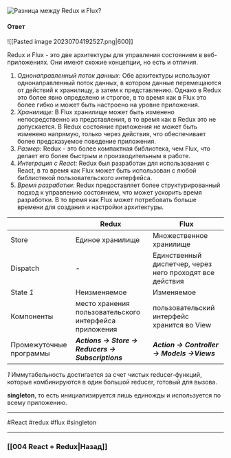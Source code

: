 ![Разница между Redux и Flux?](https://youtu.be/81yRgVQ1ciM?t=819)

#### Ответ

![[Pasted image 20230704192527.png|600]]

Redux и Flux - это две архитектуры для управления состоянием в веб-приложениях. Они имеют схожие концепции, но есть и отличия.

1. *Однонаправленный поток данных:* Обе архитектуры используют однонаправленный поток данных, в котором данные перемещаются от действий к хранилищу, а затем к представлению. Однако в Redux это более явно определено и строгое, в то время как в Flux это более гибко и может быть настроено на уровне приложения.
2. *Хранилище:* В Flux хранилище может быть изменено непосредственно из представления, в то время как в Redux это не допускается. В Redux состояние приложения не может быть изменено напрямую, только через действия, что обеспечивает более предсказуемое поведение приложения.
3. *Размер:* Redux - это более компактная библиотека, чем Flux, что делает его более быстрым и производительным в работе.
4. *Интеграция с React:* Redux был разработан для использования с React, в то время как Flux может быть использован с любой библиотекой пользовательского интерфейса.
5. *Время разработки:* Redux предоставляет более структурированный подход к управлению состоянием, что может ускорить время разработки. В то время как Flux может потребовать больше времени для создания и настройки архитектуры.

|                         | Redux                                                  | Flux                                                     |
| ----------------------- | ------------------------------------------------------ | -------------------------------------------------------- |
| Store                   | Единое хранилище                                       | Множественное хранилище                                  |
| Dispatch                | -                                                      | Единственный диспетчер, через него проходят все действия |
| State *1*                  | Неизменяемое                                           | Изменяемое                                               |
| Компоненты              | место хранения пользовательского интерфейса приложения | пользовательский интерфейс хранится во View              |
| Промежуточные программы | **_Actions → Store → Reducers → Subscriptions_**       | **_Action → Controller → Models →Views_**                | 

*1* Иммутабельность достигается за счет чистых reducer-функций, которые комбинируются в один большой reducer, готовый для вызова.

**singleton**, то есть инициализируется лишь единожды и используется по всему приложению.

____
#React #redux #flux #singleton

____

### [[004 React + Redux|Назад]]